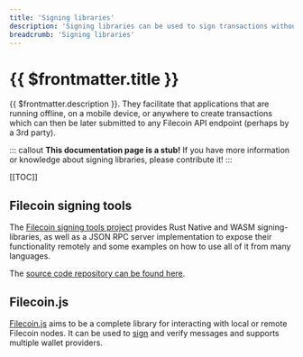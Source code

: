 ```yaml
---
title: 'Signing libraries'
description: 'Signing libraries can be used to sign transactions without requiring a dedicated node.'
breadcrumb: 'Signing libraries'
---
```


# {{ $frontmatter.title }}

{{ $frontmatter.description }}. They facilitate that applications that are running offline, on a mobile device, or anywhere to create transactions which can then be later submitted to any Filecoin API endpoint (perhaps by a 3rd party).

::: callout
**This documentation page is a stub!** If you have more information or knowledge about signing libraries, please contribute it!
:::

[[TOC]]

## Filecoin signing tools

The [Filecoin signing tools project](https://www.zondax.ch/news/filecoin-signing-library-milestone-3-delivered) provides Rust Native and WASM signing-libraries, as well as a JSON RPC server implementation to expose their functionality remotely and some examples on how to use all of it from many languages.

The [source code repository can be found here](https://github.com/Zondax/filecoin-signing-tools).

## Filecoin.js

[Filecoin.js](https://filecoin-shipyard.github.io/filecoin.js/) aims to be a complete library for interacting with local or remote Filecoin nodes. It can be used to [sign](https://filecoin-shipyard.github.io/filecoin.js/docs/sign-message) and verify messages and supports multiple wallet providers.
